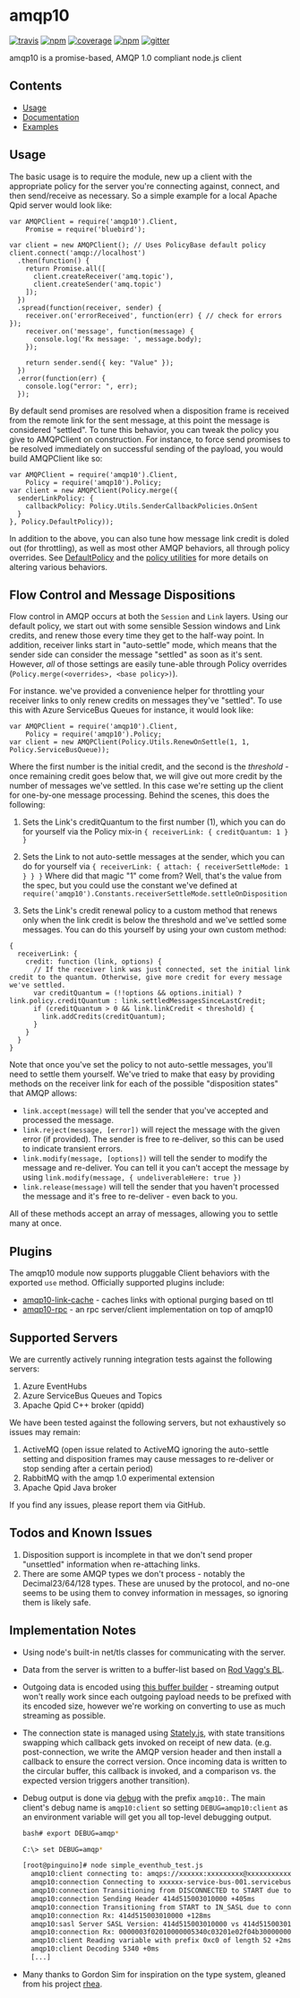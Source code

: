 amqp10
=============

[![travis][travis-image]][travis-url] [![npm][npm-image]][npm-url] [![coverage][coverage-image]][coverage-url] [![npm][npm-dl-image]][npm-url] [![gitter][gitter-image]][gitter-url]

amqp10 is a promise-based, AMQP 1.0 compliant node.js client

[travis-image]: https://img.shields.io/travis/noodlefrenzy/node-amqp10.svg
[travis-url]: https://travis-ci.org/noodlefrenzy/node-amqp10
[npm-image]: https://img.shields.io/npm/v/amqp10.svg
[npm-url]: https://npmjs.org/package/amqp10
[npm-dl-image]: https://img.shields.io/npm/dm/amqp10.svg
[coverage-image]: https://codeclimate.com/github/noodlefrenzy/node-amqp10/badges/coverage.svg
[coverage-url]: https://codeclimate.com/github/noodlefrenzy/node-amqp10
[gitter-image]: https://badges.gitter.im/Join%20Chat.svg
[gitter-url]: https://gitter.im/noodlefrenzy/node-amqp10?utm_source=badge&utm_medium=badge&utm_campaign=pr-badge&utm_content=badge

Contents
--------

* [Usage](#usage)
* [Documentation](https://noodlefrenzy.github.io/node-amqp10/)
* [Examples](https://github.com/noodlefrenzy/node-amqp10/tree/master/examples)

Usage
---------------

The basic usage is to require the module, new up a client with the appropriate policy for the server you're
connecting against, connect, and then send/receive as necessary.  So a simple example for a local Apache Qpid
server would look like:

    var AMQPClient = require('amqp10').Client,
        Promise = require('bluebird');

    var client = new AMQPClient(); // Uses PolicyBase default policy
    client.connect('amqp://localhost')
      .then(function() {
        return Promise.all([
          client.createReceiver('amq.topic'),
          client.createSender('amq.topic')
        ]);
      })
      .spread(function(receiver, sender) {
        receiver.on('errorReceived', function(err) { // check for errors });
        receiver.on('message', function(message) {
          console.log('Rx message: ', message.body);
        });

        return sender.send({ key: "Value" });
      })
      .error(function(err) {
        console.log("error: ", err);
      });

By default send promises are resolved when a disposition frame is received from the remote link for the
sent message, at this point the message is considered "settled".  To tune this behavior, you can tweak
the policy you give to AMQPClient on construction.  For instance, to force send promises to be resolved
immediately on successful sending of the payload, you would build AMQPClient like so:

    var AMQPClient = require('amqp10').Client,
        Policy = require('amqp10').Policy;
    var client = new AMQPClient(Policy.merge({
      senderLinkPolicy: {
        callbackPolicy: Policy.Utils.SenderCallbackPolicies.OnSent
      }
    }, Policy.DefaultPolicy));

In addition to the above, you can also tune how message link credit is doled out (for throttling), as
well as most other AMQP behaviors, all through policy overrides.  See [DefaultPolicy](https://github.com/noodlefrenzy/node-amqp10/blob/master/lib/policies/default_policy.js)
and the [policy utilities](https://github.com/noodlefrenzy/node-amqp10/blob/master/lib/policies/policy_utilities.js)
for more details on altering various behaviors.

Flow Control and Message Dispositions
----------------------------------------

Flow control in AMQP occurs at both the `Session` and `Link` layers. Using our default policy, we start out with some sensible Session windows and Link credits, and renew those every time they get to the half-way point. In addition, receiver links start in "auto-settle" mode, which means that the sender side can consider the message "settled" as soon as it's sent. However, _all_ of those settings are easily tune-able through Policy overrides (`Policy.merge(<overrides>, <base policy>)`).

For instance. we've provided a convenience helper for throttling your receiver links to only renew credits on messages they've "settled". To use this with Azure ServiceBus Queues for instance, it would look like:

    var AMQPClient = require('amqp10').Client,
        Policy = require('amqp10').Policy;
    var client = new AMQPClient(Policy.Utils.RenewOnSettle(1, 1, Policy.ServiceBusQueue));

Where the first number is the initial credit, and the second is the _threshold_ - once remaining credit goes below that, we will give out more credit by the number of messages we've settled. In this case we're setting up the client for one-by-one message processing. Behind the scenes, this does the following:

1. Sets the Link's creditQuantum to the first number (1), which you can do for yourself via the Policy mix-in `{ receiverLink: { creditQuantum: 1 } }`

2. Sets the Link to not auto-settle messages at the sender, which you can do for yourself via `{ receiverLink: { attach: { receiverSettleMode: 1 } } }`
 Where did that magic "1" come from? Well, that's the value from the spec, but you could use the constant we've defined at `require('amqp10').Constants.receiverSettleMode.settleOnDisposition`

3. Sets the Link's credit renewal policy to a custom method that renews only when the link credit is below the threshold and we've settled some messages. You can do this yourself by using your own custom method:
```
{
  receiverLink: {
    credit: function (link, options) {
      // If the receiver link was just connected, set the initial link credit to the quantum. Otherwise, give more credit for every message we've settled.
      var creditQuantum = (!!options && options.initial) ? link.policy.creditQuantum : link.settledMessagesSinceLastCredit;
      if (creditQuantum > 0 && link.linkCredit < threshold) {
        link.addCredits(creditQuantum);
      }
    }
  }
}
```

Note that once you've set the policy to not auto-settle messages, you'll need to settle them yourself. We've tried to make that easy by providing methods on the receiver link for each of the possible "disposition states" that AMQP allows:

* `link.accept(message)` will tell the sender that you've accepted and processed the message.
* `link.reject(message, [error])` will reject the message with the given error (if provided). The sender is free to re-deliver, so this can be used to indicate transient errors.
* `link.modify(message, [options])` will tell the sender to modify the message and re-deliver. You can tell it you can't accept the message by using `link.modify(message, { undeliverableHere: true })`
* `link.release(message)` will tell the sender that you haven't processed the message and it's free to re-deliver - even back to you.

All of these methods accept an array of messages, allowing you to settle many at once.

Plugins
---------------

The amqp10 module now supports pluggable Client behaviors with the exported `use` method. Officially supported plugins include:

+ [amqp10-link-cache](https://github.com/mbroadst/amqp10-link-cache) - caches links with optional purging based on ttl
+ [amqp10-rpc](https://github.com/mbroadst/amqp10-rpc) - an rpc server/client implementation on top of amqp10

Supported Servers
-------------------

We are currently actively running integration tests against the following servers:

1. Azure EventHubs
1. Azure ServiceBus Queues and Topics
1. Apache Qpid C++ broker (qpidd)

We have been tested against the following servers, but not exhaustively so issues may remain:

1. ActiveMQ (open issue related to ActiveMQ ignoring the auto-settle setting and disposition frames may cause messages to re-deliver or stop sending after a certain period)
1. RabbitMQ with the amqp 1.0 experimental extension
1. Apache Qpid Java broker

If you find any issues, please report them via GitHub.

Todos and Known Issues
--------------------------

1. Disposition support is incomplete in that we don't send proper "unsettled" information when re-attaching links.
1. There are some AMQP types we don't process - notably the Decimal23/64/128 types.  These are unused by the protocol, and no-one seems to
   be using them to convey information in messages, so ignoring them is likely safe.

Implementation Notes
---------------------------

+   Using node's built-in net/tls classes for communicating with the server.

+   Data from the server is written to a buffer-list based on [Rod Vagg's BL](https://github.com/rvagg/bl).

+   Outgoing data is encoded using [this buffer builder](https://github.com/PeterReid/node-buffer-builder) - streaming
    output won't really work since each outgoing payload needs to be prefixed with its encoded size, however we're working on
    converting to use as much streaming as possible.

+   The connection state is managed using [Stately.js](https://github.com/fschaefer/Stately.js), with state transitions
    swapping which callback gets invoked on receipt of new data. (e.g. post-connection, we write the AMQP version header
    and then install a callback to ensure the correct version.  Once incoming data is written to the circular buffer, this
    callback is invoked, and a comparison vs. the expected version triggers another transition).

+   Debug output is done via [debug](https://www.npmjs.com/package/debug) with the prefix `amqp10:`.  The main client's debug
    name is `amqp10:client` so setting `DEBUG=amqp10:client` as an environment variable will get you all top-level debugging output.
    ```bash
    bash# export DEBUG=amqp*
    ```

    ```bash
    C:\> set DEBUG=amqp*
    ```

    ```bash
    [root@pinguino]# node simple_eventhub_test.js
      amqp10:client connecting to: amqps://xxxxxx:xxxxxxxxx@xxxxxxxxxxxx.servicebus.windows.net +0ms
      amqp10:connection Connecting to xxxxxx-service-bus-001.servicebus.windows.net:5671 via TLS +72ms
      amqp10:connection Transitioning from DISCONNECTED to START due to connect +17ms
      amqp10:connection Sending Header 414d515003010000 +405ms
      amqp10:connection Transitioning from START to IN_SASL due to connected +6ms
      amqp10:connection Rx: 414d515003010000 +128ms
      amqp10:sasl Server SASL Version: 414d515003010000 vs 414d515003010000 +1ms
      amqp10:connection Rx: 0000003f02010000005340c03201e02f04b3000000074d535342434... +162ms
      amqp10:client Reading variable with prefix 0xc0 of length 52 +2ms
      amqp10:client Decoding 5340 +0ms
      [...]
    ```

+   Many thanks to Gordon Sim for inspiration on the type system, gleaned from his project [rhea](https://github.com/grs/rhea).
